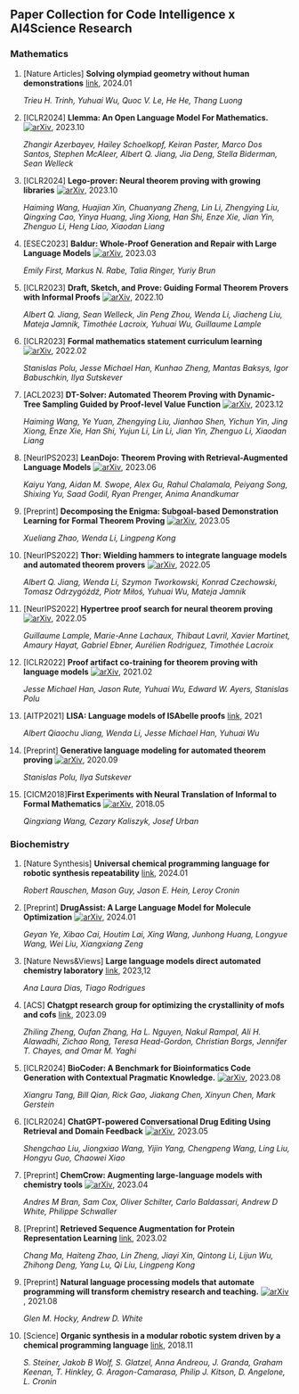 ## Paper Collection for Code Intelligence x AI4Science Research

### Mathematics

1. [Nature Articles] **Solving olympiad geometry without human demonstrations** [link](https://www.nature.com/articles/s41586-023-06747-5), 2024.01

   *Trieu H. Trinh, Yuhuai Wu, Quoc V. Le, He He, Thang Luong*

2. [ICLR2024] **Llemma: An Open Language Model For Mathematics.** [![arXiv](https://img.shields.io/badge/arXiv-2310.10631-b31b1b.svg)](https://arxiv.org/abs/2310.10631), 2023.10

   *Zhangir Azerbayev, Hailey Schoelkopf, Keiran Paster, Marco Dos Santos, Stephen McAleer, Albert Q. Jiang, Jia Deng, Stella Biderman, Sean Welleck*

3. [ICLR2024] **Lego-prover: Neural theorem proving with growing libraries**  [![arXiv](https://img.shields.io/badge/arXiv-2310.00656-b31b1b.svg)](https://arxiv.org/abs/2310.00656), 2023.10

   *Haiming Wang, Huajian Xin, Chuanyang Zheng, Lin Li, Zhengying Liu, Qingxing Cao, Yinya Huang, Jing Xiong, Han Shi, Enze Xie, Jian Yin, Zhenguo Li, Heng Liao, Xiaodan Liang*

4. [ESEC2023] **Baldur: Whole-Proof Generation and Repair with Large Language Models** [![arXiv](https://img.shields.io/badge/arXiv-2303.04910-b31b1b.svg)](https://arxiv.org/abs/2303.04910), 2023.03

   *Emily First, Markus N. Rabe, Talia Ringer, Yuriy Brun*

5. [ICLR2023] **Draft, Sketch, and Prove: Guiding Formal Theorem Provers with Informal Proofs** [![arXiv](https://img.shields.io/badge/arXiv-2210.12283-b31b1b.svg)](https://arxiv.org/abs/2210.12283), 2022.10

   *Albert Q. Jiang, Sean Welleck, Jin Peng Zhou, Wenda Li, Jiacheng Liu, Mateja Jamnik, Timothée Lacroix, Yuhuai Wu, Guillaume Lample*

6. [ICLR2023] **Formal mathematics statement curriculum learning** [![arXiv](https://img.shields.io/badge/arXiv-2202.01344-b31b1b.svg)](https://arxiv.org/abs/2202.01344), 2022.02

   *Stanislas Polu, Jesse Michael Han, Kunhao Zheng, Mantas Baksys, Igor Babuschkin, Ilya Sutskever*


7. [ACL2023] **DT-Solver: Automated Theorem Proving with Dynamic-Tree Sampling Guided by Proof-level Value Function**  [![arXiv](https://img.shields.io/badge/arXiv-2312.14188-b31b1b.svg)](https://arxiv.org/abs/2312.14188), 2023.12

   *Haiming Wang, Ye Yuan, Zhengying Liu, Jianhao Shen, Yichun Yin, Jing Xiong, Enze Xie, Han Shi, Yujun Li, Lin Li, Jian Yin, Zhenguo Li, Xiaodan Liang*

8. [NeurIPS2023] **LeanDojo: Theorem Proving with Retrieval-Augmented Language Models** [![arXiv](https://img.shields.io/badge/arXiv-2306.15626-b31b1b.svg)](https://arxiv.org/abs/2306.15626), 2023.06

   *Kaiyu Yang, Aidan M. Swope, Alex Gu, Rahul Chalamala, Peiyang Song, Shixing Yu, Saad Godil, Ryan Prenger, Anima Anandkumar*

9. [Preprint] **Decomposing the Enigma: Subgoal-based Demonstration Learning for Formal Theorem Proving** [![arXiv](https://img.shields.io/badge/arXiv-2305.16366-b31b1b.svg)](https://arxiv.org/abs/2305.16366), 2023.05

   *Xueliang Zhao, Wenda Li, Lingpeng Kong*

10. [NeurIPS2022] **Thor: Wielding hammers to integrate language models and automated theorem provers** [![arXiv](https://img.shields.io/badge/arXiv-2205.10893-b31b1b.svg)](https://arxiv.org/abs/2205.10893), 2022.05

    *Albert Q. Jiang, Wenda Li, Szymon Tworkowski, Konrad Czechowski, Tomasz Odrzygóźdź, Piotr Miłoś, Yuhuai Wu, Mateja Jamnik*

11. [NeurIPS2022] **Hypertree proof search for neural theorem proving** [![arXiv](https://img.shields.io/badge/arXiv-2205.11491-b31b1b.svg)](https://arxiv.org/abs/2205.11491), 2022.05

    *Guillaume Lample, Marie-Anne Lachaux, Thibaut Lavril, Xavier Martinet, Amaury Hayat, Gabriel Ebner, Aurélien Rodriguez, Timothée Lacroix*

12. [ICLR2022] **Proof artifact co-training for theorem proving with language models** [![arXiv](https://img.shields.io/badge/arXiv-2102.06203-b31b1b.svg)](https://arxiv.org/abs/2102.06203), 2021.02

    *Jesse Michael Han, Jason Rute, Yuhuai Wu, Edward W. Ayers, Stanislas Polu*

13. [AITP2021] **LISA: Language models of ISAbelle proofs** [link](http://aitp-conference.org/2021/abstract/paper_17.pdf), 2021

    *Albert Qiaochu Jiang, Wenda Li, Jesse Michael Han, Yuhuai Wu*

14. [Preprint] **Generative language modeling for automated theorem proving** [![arXiv](https://img.shields.io/badge/arXiv-2009.03393-b31b1b.svg)](https://arxiv.org/abs/2009.03393), 2020.09

      *Stanislas Polu, Ilya Sutskever*

15. [CICM2018]**First Experiments with Neural Translation of Informal to Formal Mathematics** [![arXiv](https://img.shields.io/badge/arXiv-1805.06502-b31b1b.svg)](https://arxiv.org/abs/1805.06502), 2018.05

     *Qingxiang Wang, Cezary Kaliszyk, Josef Urban*






### Biochemistry

1. [Nature Synthesis] **Universal chemical programming language for robotic synthesis repeatability** [link](https://www.nature.com/articles/s44160-023-00473-6), 2024.01

   *Robert Rauschen, Mason Guy, Jason E. Hein, Leroy Cronin*

2. [Preprint] **DrugAssist: A Large Language Model for Molecule Optimization** [![arXiv](https://img.shields.io/badge/arXiv-2401.10334-b31b1b.svg)](https://arxiv.org/abs/2401.10334), 2024.01

   *Geyan Ye, Xibao Cai, Houtim Lai, Xing Wang, Junhong Huang, Longyue Wang, Wei Liu, Xiangxiang Zeng*

3. [Nature News&Views] **Large language models direct automated chemistry laboratory** [link](https://www.nature.com/articles/d41586-023-03790-0), 2023,12

   *Ana Laura Dias, Tiago Rodrigues*

4. [ACS] **Chatgpt research group for optimizing the crystallinity of mofs and cofs** [link](https://pubs.acs.org/doi/10.1021/acscentsci.3c01087), 2023.09

   *Zhiling Zheng, Oufan Zhang, Ha L. Nguyen, Nakul Rampal, Ali H. Alawadhi, Zichao Rong, Teresa Head-Gordon, Christian Borgs, Jennifer T. Chayes, and Omar M. Yaghi*

5. [ICLR2024] **BioCoder: A Benchmark for Bioinformatics Code Generation with Contextual Pragmatic Knowledge.** [![arXiv](https://img.shields.io/badge/arXiv-2308.16458-b31b1b.svg)](https://arxiv.org/abs/2308.16458), 2023.08

   *Xiangru Tang, Bill Qian, Rick Gao, Jiakang Chen, Xinyun Chen, Mark Gerstein* 

6. [ICLR2024] **ChatGPT-powered Conversational Drug Editing Using Retrieval and Domain Feedback** [![arXiv](https://img.shields.io/badge/arXiv-2305.18090-b31b1b.svg)](https://arxiv.org/abs/2305.18090), 2023.05

   *Shengchao Liu, Jiongxiao Wang, Yijin Yang, Chengpeng Wang, Ling Liu, Hongyu Guo, Chaowei Xiao*

7. [Preprint] **ChemCrow: Augmenting large-language models with chemistry tools** [![arXiv](https://img.shields.io/badge/arXiv-2304.05376-b31b1b.svg)](https://arxiv.org/abs/2304.05376), 2023.04

   *Andres M Bran, Sam Cox, Oliver Schilter, Carlo Baldassari, Andrew D White, Philippe Schwaller*

8. [Preprint] **Retrieved Sequence Augmentation for Protein Representation Learning**  [link](https://www.biorxiv.org/content/10.1101/2023.02.22.529597v3), 2023.02

   *Chang Ma, Haiteng Zhao, Lin Zheng, Jiayi Xin, Qintong Li, Lijun Wu, Zhihong Deng, Yang Lu, Qi Liu, Lingpeng Kong*


9. [Preprint] **Natural language processing models that automate programming will transform chemistry research and teaching.** [![arXiv](https://img.shields.io/badge/arXiv-2108.13360-b31b1b.svg)](https://arxiv.org/abs/2108.13360), 2021.08

   *Glen M. Hocky, Andrew D. White* 

10. [Science] **Organic synthesis in a modular robotic system driven by a chemical programming language** [link](https://www.science.org/doi/10.1126/science.aav2211), 2018.11

      *S. Steiner, Jakob B Wolf, S. Glatzel, Anna Andreou, J. Granda, Graham Keenan, T. Hinkley, G. Aragon-Camarasa, Philip J. Kitson, D. Angelone, L. Cronin*



